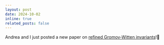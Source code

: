 ```yaml
---
layout: post
date: 2024-10-02
inline: true
related_posts: false
---
```


Andrea and I just posted a new paper on [refined Gromov-Witten invariants](https://arxiv.org/abs/2410.00118)!🥳
